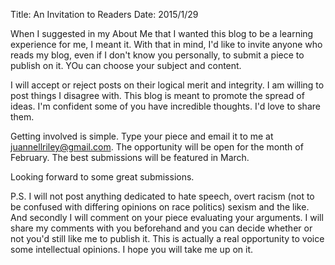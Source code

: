 Title: An Invitation to Readers
Date: 2015/1/29
 
When I suggested in my About Me that I wanted this blog to be a learning experience for me, I meant it. With that in mind, I'd like to invite anyone who reads my blog, even if I don't know you personally, to submit a piece to publish on it. YOu can choose your subject and content.
 
I will accept or reject posts on their logical merit and integrity. I am willing to post things I disagree with. This blog is meant to promote the spread of ideas. I'm confident some of you have incredible thoughts. I'd love to share them.
 
Getting involved is simple. Type your piece and email it to me at juannellriley@gmail.com. The opportunity will be open for the month of February. The best submissions will be featured in March.
 
Looking forward to some great submissions.
 
P.S. I will not post anything dedicated to hate speech, overt racism (not to be confused with differing opinions on race politics) sexism and the like. And secondly I will comment on your piece evaluating your arguments. I will share my comments with you beforehand and you can decide whether or not you'd still like me to publish it. This is actually a real opportunity to voice some intellectual opinions. I hope you will take me up on it.